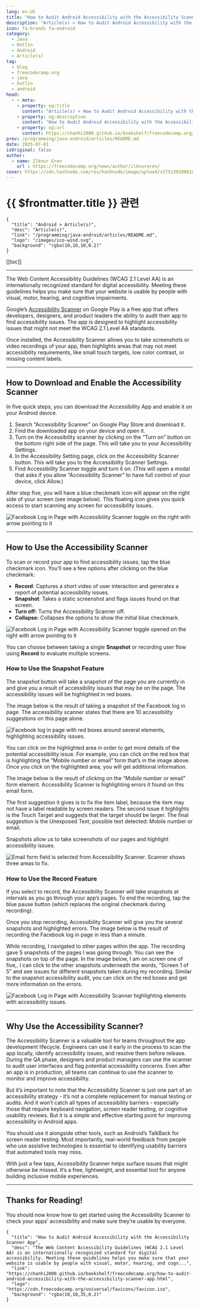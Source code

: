 ```yaml
---
lang: en-US
title: "How to Audit Android Accessibility with the Accessibility Scanner App"
description: "Article(s) > How to Audit Android Accessibility with the Accessibility Scanner App"
icon: fa-brands fa-android
category:
  - Java
  - Kotlin
  - Android
  - Article(s)
tag:
  - blog
  - freecodecamp.org
  - java
  - kotlin
  - android
head:
  - - meta:
    - property: og:title
      content: "Article(s) > How to Audit Android Accessibility with the Accessibility Scanner App"
    - property: og:description
      content: "How to Audit Android Accessibility with the Accessibility Scanner App"
    - property: og:url
      content: https://chanhi2000.github.io/bookshelf/freecodecamp.org/how-to-audit-android-accessibility-with-the-accessibility-scanner-app.html
prev: /programming/java-android/articles/README.md
date: 2025-07-01
isOriginal: false
author:
  - name: Ilknur Eren
    url : https://freecodecamp.org/news/author/ilknureren/
cover: https://cdn.hashnode.com/res/hashnode/image/upload/v1751301060182/df4d483a-8dd6-45ce-a665-76cbf45ef945.png
---
```


# {{ $frontmatter.title }} 관련

```component VPCard
{
  "title": "Android > Article(s)",
  "desc": "Article(s)",
  "link": "/programming/java-android/articles/README.md",
  "logo": "/images/ico-wind.svg",
  "background": "rgba(10,10,10,0.2)"
}
```

[[toc]]

---

<SiteInfo
  name="How to Audit Android Accessibility with the Accessibility Scanner App"
  desc="The Web Content Accessibility Guidelines (WCAG 2.1 Level AA) is an internationally recognized standard for digital accessibility. Meeting these guidelines helps you make sure that your website is usable by people with visual, motor, hearing, and cogn..."
  url="https://freecodecamp.org/news/how-to-audit-android-accessibility-with-the-accessibility-scanner-app"
  logo="https://cdn.freecodecamp.org/universal/favicons/favicon.ico"
  preview="https://cdn.hashnode.com/res/hashnode/image/upload/v1751301060182/df4d483a-8dd6-45ce-a665-76cbf45ef945.png"/>

The Web Content Accessibility Guidelines (WCAG 2.1 Level AA) is an internationally recognized standard for digital accessibility. Meeting these guidelines helps you make sure that your website is usable by people with visual, motor, hearing, and cognitive impairments.

Google’s [<FontIcon icon="fa-brands fa-google-play"/>Accessibility Scanner](https://play.google.com/store/apps/details?id=com.google.android.apps.accessibility.auditor&hl=en_US) on Google Play is a free app that offers developers, designers, and product leaders the ability to audit their app to find accessibility issues. The app is designed to highlight accessibility issues that might not meet the WCAG 2.1 Level AA standards.

Once installed, the Accessibility Scanner allows you to take screenshots or video recordings of your app, then highlights areas that may not meet accessibility requirements, like small touch targets, low color contrast, or missing content labels.

---

## How to Download and Enable the Accessibility Scanner

In five quick steps, you can download the Accessibility App and enable it on your Android device.

1. Search “Accessibility Scanner” on Google Play Store and download it.
2. Find the downloaded app on your device and open it.
3. Turn on the Accessibility scanner by clicking on the “Turn on” button on the bottom right side of the page. This will take you to your Accessibility Settings.
4. In the Accessibility Setting page, click on the Accessibility Scanner button. This will take you to the Accessibility Scanner Settings.
5. Find Accessibility Scanner toggle and turn it on. (This will open a modal that asks if you allow “Accessibility Scanner” to have full control of your device, click Allow.)

After step five, you will have a blue checkmark icon will appear on the right side of your screen (see image below). This floating icon gives you quick access to start scanning any screen for accessibility issues.

![Facebook Log in Page with Accessibility Scanner toggle on the right with arrow pointing to it](https://cdn.hashnode.com/res/hashnode/image/upload/v1750821547116/75f49863-7f19-4db5-ada1-45483c0df70b.png)

---

## How to Use the Accessibility Scanner

To scan or record your app to find accessibility issues, tap the blue checkmark icon. You’ll see a few options after clicking on the blue checkmark:

- **Record**: Captures a short video of user interaction and generates a report of potential accessibility issues.
- **Snapshot**: Takes a static screenshot and flags issues found on that screen.
- **Turn off:** Turns the Accessibility Scanner off.
- **Collapse:** Collapses the options to show the initial blue checkmark.

![Facebook Log in Page with Accessibility Scanner toggle opened on the right with arrow pointing to it](https://cdn.hashnode.com/res/hashnode/image/upload/v1750895121001/9673c7d5-5182-4c99-b36a-1b2a2e27986b.png)

You can choose between taking a single **Snapshot** or recording user flow using **Record** to evaluate multiple screens.

### How to Use the Snapshot Feature

The snapshot button will take a snapshot of the page you are currently in and give you a result of accessibility issues that may be on the page. The accessibility issues will be highlighted in red boxes.

The image below is the result of taking a snapshot of the Facebook log in page. The accessibility scanner states that there are 10 accessibility suggestions on this page alone.

![Facebook log in page with red boxes around several elements, highlighting accessibility issues.](https://cdn.hashnode.com/res/hashnode/image/upload/v1750898582440/76cc763c-e6db-46a9-b062-2e29a57e7022.jpeg)

You can click on the highlighted area in order to get more details of the potential accessibility issue. For example, you can click on the red box that is highlighting the “Mobile number or email” form that’s in the image above. Once you click on the highlighted area, you will get additional information.

The image below is the result of clicking on the “Mobile number or email” form element. Accessibility Scanner is highlighting errors it found on this email form.

The first suggestion it gives is to fix the item label, because the item may not have a label readable by screen readers. The second issue it highlights is the Touch Target and suggests that the target should be larger. The final suggestion is the Unexposed Text, possible text detected: Mobile number or email.

Snapshots allow us to take screenshots of our pages and highlight accessibility issues.

![Email form field is selected from Accessibility Scanner. Scanner shows three areas to fix.](https://cdn.hashnode.com/res/hashnode/image/upload/v1750898563142/ce93909e-b351-405c-8367-dd47d7d19c9f.jpeg)

### How to Use the Record Feature

If you select to record, the Accessibility Scanner will take snapshots at intervals as you go through your app’s pages. To end the recording, tap the blue pause button (which replaces the original checkmark during recording).

Once you stop recording, Accessibility Scanner will give you the several snapshots and highlighted errors. The image below is the result of recording the Facebook log in page in less than a minute.

While recording, I navigated to other pages within the app. The recording gave 5 snapshots of the pages I was going through. You can see the snapshots on top of the page. In the image below, I am on screen one of five,. I can click to the other snapshots underneath the words, “Screen 1 of 5” and see issues for different snapshots taken during my recording. Similar to the snapshot accessibility audit, you can click on the red boxes and get more information on the errors.

![Facebook Log in Page with Accessibility Scanner highlighting elements with accessibility issues.](https://cdn.hashnode.com/res/hashnode/image/upload/v1750898542344/a390f512-262d-40c1-87ad-35e36c31def4.jpeg)

---

## Why Use the Accessibility Scanner?

The Accessibility Scanner is a valuable tool for teams throughout the app development lifecycle. Engineers can use it early in the process to scan the app locally, identify accessibility issues, and resolve them before release. During the QA phase, designers and product managers can use the scanner to audit user interfaces and flag potential accessibility concerns. Even after an app is in production, all teams can continue to use the scanner to monitor and improve accessibility.

But it’s important to note that the Accessibility Scanner is just one part of an accessibility strategy - it’s not a complete replacement for manual testing or audits. And it won’t catch all types of accessibility barriers - especially those that require keyboard navigation, screen reader testing, or cognitive usability reviews. But it is a simple and effective starting point for improving accessibility in Android apps.

You should use it alongside other tools, such as Android’s TalkBack for screen reader testing. Most importantly, real-world feedback from people who use assistive technologies is essential to identifying usability barriers that automated tools may miss.

With just a few taps, Accessibility Scanner helps surface issues that might otherwise be missed. It’s a free, lightweight, and essential tool for anyone building inclusive mobile experiences.

---

## Thanks for Reading!

You should now know how to get started using the Accessibility Scanner to check your apps’ accessibility and make sure they’re usable by everyone.

<!-- TODO: add ARTICLE CARD -->
```component VPCard
{
  "title": "How to Audit Android Accessibility with the Accessibility Scanner App",
  "desc": "The Web Content Accessibility Guidelines (WCAG 2.1 Level AA) is an internationally recognized standard for digital accessibility. Meeting these guidelines helps you make sure that your website is usable by people with visual, motor, hearing, and cogn...",
  "link": "https://chanhi2000.github.io/bookshelf/freecodecamp.org/how-to-audit-android-accessibility-with-the-accessibility-scanner-app.html",
  "logo": "https://cdn.freecodecamp.org/universal/favicons/favicon.ico",
  "background": "rgba(10,10,35,0.2)"
}
```
